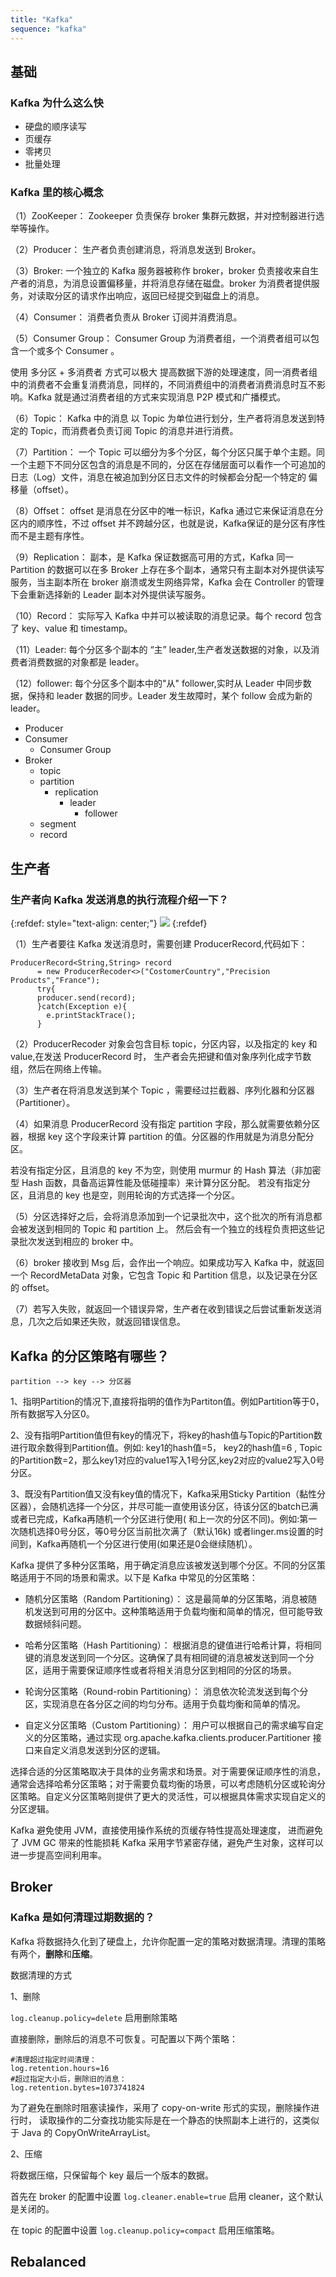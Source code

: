 ```yaml
---
title: "Kafka"
sequence: "kafka"
---
```


## 基础

### Kafka 为什么这么快

- 硬盘的顺序读写
- 页缓存
- 零拷贝
- 批量处理

### Kafka 里的核心概念

（1）ZooKeeper： Zookeeper 负责保存 broker 集群元数据，并对控制器进行选举等操作。

（2）Producer： 生产者负责创建消息，将消息发送到 Broker。

（3）Broker: 一个独立的 Kafka 服务器被称作 broker，broker 负责接收来自生产者的消息，为消息设置偏移量，并将消息存储在磁盘。broker
为消费者提供服务，对读取分区的请求作出响应，返回已经提交到磁盘上的消息。

（4）Consumer： 消费者负责从 Broker 订阅并消费消息。

（5）Consumer Group： Consumer Group 为消费者组，一个消费者组可以包含一个或多个 Consumer 。

使用 多分区 + 多消费者 方式可以极大 提高数据下游的处理速度，同一消费者组中的消费者不会重复消费消息，同样的，不同消费组中的消费者消费消息时互不影响。Kafka
就是通过消费者组的方式来实现消息 P2P 模式和广播模式。

（6）Topic： Kafka 中的消息 以 Topic 为单位进行划分，生产者将消息发送到特定的 Topic，而消费者负责订阅 Topic 的消息并进行消费。

（7）Partition： 一个 Topic 可以细分为多个分区，每个分区只属于单个主题。同一个主题下不同分区包含的消息是不同的，分区在存储层面可以看作一个可追加的
日志（Log）文件，消息在被追加到分区日志文件的时候都会分配一个特定的 偏移量（offset）。

（8）Offset： offset 是消息在分区中的唯一标识，Kafka 通过它来保证消息在分区内的顺序性，不过 offset
并不跨越分区，也就是说，Kafka保证的是分区有序性而不是主题有序性。

（9）Replication： 副本，是 Kafka 保证数据高可用的方式，Kafka 同一 Partition 的数据可以在多 Broker
上存在多个副本，通常只有主副本对外提供读写服务，当主副本所在 broker 崩溃或发生网络异常，Kafka 会在 Controller 的管理下会重新选择新的
Leader 副本对外提供读写服务。

（10）Record： 实际写入 Kafka 中并可以被读取的消息记录。每个 record 包含了 key、value 和 timestamp。

（11）Leader: 每个分区多个副本的 “主” leader,生产者发送数据的对象，以及消费者消费数据的对象都是 leader。

（12）follower: 每个分区多个副本中的"从" follower,实时从 Leader 中同步数据，保持和 leader 数据的同步。Leader 发生故障时，某个
follow 会成为新的 leader。

- Producer
- Consumer
    - Consumer Group
- Broker
    - topic
    - partition
        - replication
            - leader
                - follower
    - segment
    - record

## 生产者

### 生产者向 Kafka 发送消息的执行流程介绍一下？

{:refdef: style="text-align: center;"}
![](/assets/images/kafka/producer/producer-send-record.png)
{:refdef}

（1）生产者要往 Kafka 发送消息时，需要创建 ProducerRecord,代码如下：

```text
ProducerRecord<String,String> record 
      = new ProducerRecoder<>("CostomerCountry","Precision Products","France");
      try{
      producer.send(record);
      }catch(Exception e){
        e.printStackTrace();
      }
```

（2）ProducerRecoder 对象会包含目标 topic，分区内容，以及指定的 key 和 value,在发送 ProducerRecord 时，
生产者会先把键和值对象序列化成字节数组，然后在网络上传输。

（3）生产者在将消息发送到某个 Topic ，需要经过拦截器、序列化器和分区器（Partitioner）。

（4）如果消息 ProducerRecord 没有指定 partition 字段，那么就需要依赖分区器，根据 key 这个字段来计算 partition 的值。分区器的作用就是为消息分配分区。

若没有指定分区，且消息的 key 不为空，则使用 murmur 的 Hash 算法（非加密型 Hash 函数，具备高运算性能及低碰撞率）来计算分区分配。
若没有指定分区，且消息的 key 也是空，则用轮询的方式选择一个分区。

（5）分区选择好之后，会将消息添加到一个记录批次中，这个批次的所有消息都会被发送到相同的 Topic 和 partition 上。
然后会有一个独立的线程负责把这些记录批次发送到相应的 broker 中。

（6）broker 接收到 Msg 后，会作出一个响应。如果成功写入 Kafka 中，就返回一个 RecordMetaData 对象，它包含 Topic 和 Partition 信息，以及记录在分区的 offset。

（7）若写入失败，就返回一个错误异常，生产者在收到错误之后尝试重新发送消息，几次之后如果还失败，就返回错误信息。


## Kafka 的分区策略有哪些？

```text
partition --> key --> 分区器
```

1、指明Partition的情况下,直接将指明的值作为Partiton值。例如Partition等于0，所有数据写入分区0。

2、没有指明Partition值但有key的情况下，将key的hash值与Topic的Partition数进行取余数得到Partition值。例如: key1的hash值=5，
key2的hash值=6 , Topic的Partition数=2，那么key1对应的value1写入1号分区,key2对应的value2写入0号分区。

3、既没有Partition值又没有key值的情况下，Kafka采用Sticky
Partition（黏性分区器），会随机选择一个分区，并尽可能一直使用该分区，待该分区的batch已满或者已完成，Kafka再随机一个分区进行使用(
和上一次的分区不同)。例如:第一次随机选择0号分区，等0号分区当前批次满了（默认16k)
或者linger.ms设置的时间到，Kafka再随机一个分区进行使用(如果还是0会继续随机）。

Kafka 提供了多种分区策略，用于确定消息应该被发送到哪个分区。不同的分区策略适用于不同的场景和需求。以下是 Kafka 中常见的分区策略：

- 随机分区策略（Random Partitioning）：
  这是最简单的分区策略，消息被随机发送到可用的分区中。这种策略适用于负载均衡和简单的情况，但可能导致数据倾斜问题。

- 哈希分区策略（Hash Partitioning）：
  根据消息的键值进行哈希计算，将相同键的消息发送到同一个分区。这确保了具有相同键的消息被发送到同一个分区，适用于需要保证顺序性或者将相关消息分区到相同的分区的场景。

- 轮询分区策略（Round-robin Partitioning）：
  消息依次轮流发送到每个分区，实现消息在各分区之间的均匀分布。适用于负载均衡和简单的情况。

- 自定义分区策略（Custom Partitioning）：
  用户可以根据自己的需求编写自定义的分区策略，通过实现 org.apache.kafka.clients.producer.Partitioner 接口来自定义消息发送到分区的逻辑。

选择合适的分区策略取决于具体的业务需求和场景。对于需要保证顺序性的消息，通常会选择哈希分区策略；对于需要负载均衡的场景，可以考虑随机分区或轮询分区策略。自定义分区策略则提供了更大的灵活性，可以根据具体需求实现自定义的分区逻辑。

Kafka 避免使用 JVM，直接使用操作系统的页缓存特性提高处理速度，
进而避免了 JVM GC 带来的性能损耗
Kafka 采用字节紧密存储，避免产生对象，这样可以进一步提高空间利用率。

## Broker

### Kafka 是如何清理过期数据的？

Kafka 将数据持久化到了硬盘上，允许你配置一定的策略对数据清理。清理的策略有两个，**删除**和**压缩**。

数据清理的方式

1、删除

`log.cleanup.policy=delete` 启用删除策略

直接删除，删除后的消息不可恢复。可配置以下两个策略：

```text
#清理超过指定时间清理：  
log.retention.hours=16
#超过指定大小后，删除旧的消息：
log.retention.bytes=1073741824
```

为了避免在删除时阻塞读操作，采用了 copy-on-write 形式的实现，删除操作进行时，
读取操作的二分查找功能实际是在一个静态的快照副本上进行的，这类似于 Java 的 CopyOnWriteArrayList。

2、压缩

将数据压缩，只保留每个 key 最后一个版本的数据。

首先在 broker 的配置中设置 `log.cleaner.enable=true` 启用 cleaner，这个默认是关闭的。

在 topic 的配置中设置 `log.cleanup.policy=compact` 启用压缩策略。

## Rebalanced



